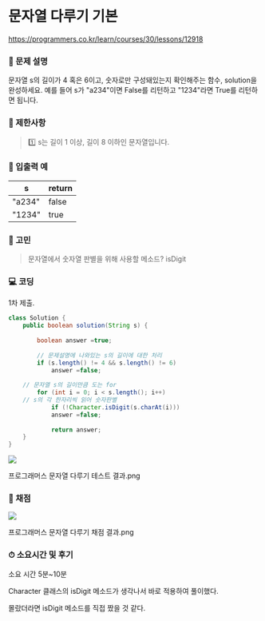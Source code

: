 # 문자열 다루기 기본

https://programmers.co.kr/learn/courses/30/lessons/12918

### **👀 문제 설명**

문자열 s의 길이가 4 혹은 6이고, 숫자로만 구성돼있는지 확인해주는 함수, solution을 완성하세요. 예를 들어 s가 "a234"이면 False를 리턴하고 "1234"라면 True를 리턴하면 됩니다.

### **🚥 제한사항**

> 1️⃣ s는 길이 1 이상, 길이 8 이하인 문자열입니다.
> 

### **📌 입출력 예**

| s | return |
| --- | --- |
| "a234" | false |
| "1234" | true |

### **🤨 고민**

> 문자열에서 숫자열 판별을 위해 사용할 메소드? isDigit
> 

### **💻 코딩**

1차 제출.

```java
class Solution {
	public boolean solution(String s) {
	
		boolean answer =true;
	
		// 문제설명에 나와있는 s의 길이에 대한 처리
		if (s.length() != 4 && s.length() != 6)
			answer =false;
	
    // 문자열 s의 길이만큼 도는 for
		for (int i = 0; i < s.length(); i++)
    // s의 각 한자리씩 읽어 숫자판별
			if (!Character.isDigit(s.charAt(i)))
		    answer =false;
	
			return answer;
    }
}
```

![](https://blog.kakaocdn.net/dn/lGEGg/btq8meje6hk/zxkxablq5z83897kgT1Cvk/img.png)

프로그래머스 문자열 다루기 테스트 결과.png

### **📝 채점**

![](https://blog.kakaocdn.net/dn/F9GCE/btq8pNd8TGk/UIUKcxUPLe5KPfpFYv5Szk/img.png)

프로그래머스 문자열 다루기 채점 결과.png

### **⏱ 소요시간 및 후기**

소요 시간 5분~10분

Character 클래스의 isDigit 메소드가 생각나서 바로 적용하여 풀이했다.

몰랐더라면 isDigit 메소드를 직접 짰을 것 같다.
